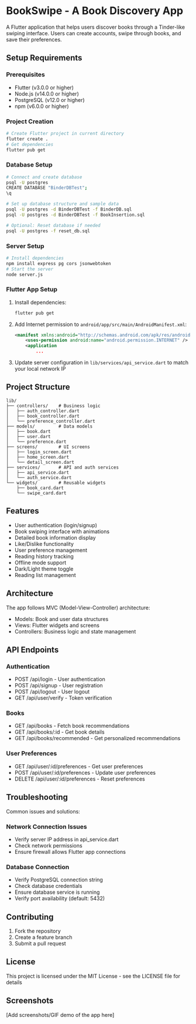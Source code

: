 # BookSwipe - A Book Discovery App

A Flutter application that helps users discover books through a Tinder-like swiping interface. Users can create accounts, swipe through books, and save their preferences.

## Setup Requirements

### Prerequisites
- Flutter (v3.0.0 or higher)
- Node.js (v14.0.0 or higher)
- PostgreSQL (v12.0 or higher)
- npm (v6.0.0 or higher)

### Project Creation
```bash
# Create Flutter project in current directory
flutter create .
# Get dependencies
flutter pub get
```

### Database Setup
```bash
# Connect and create database
psql -U postgres
CREATE DATABASE "BinderDBTest";
\q

# Set up database structure and sample data
psql -U postgres -d BinderDBTest -f BinderDB.sql
psql -U postgres -d BinderDBTest -f BookInsertion.sql

# Optional: Reset database if needed
psql -U postgres -f reset_db.sql
```

### Server Setup
```bash
# Install dependencies
npm install express pg cors jsonwebtoken
# Start the server
node server.js
```

### Flutter App Setup
1. Install dependencies:
   ```bash
   flutter pub get
   ```
2. Add Internet permission to `android/app/src/main/AndroidManifest.xml`:
   ```xml
   <manifest xmlns:android="http://schemas.android.com/apk/res/android">
       <uses-permission android:name="android.permission.INTERNET" />
       <application
           ...
   ```
3. Update server configuration in `lib/services/api_service.dart` to match your local network IP

## Project Structure
```
lib/
├── controllers/    # Business logic
│   ├── auth_controller.dart
│   ├── book_controller.dart
│   └── preference_controller.dart
├── models/         # Data models
│   ├── book.dart
│   ├── user.dart
│   └── preference.dart
├── screens/        # UI screens
│   ├── login_screen.dart
│   ├── home_screen.dart
│   └── detail_screen.dart
├── services/       # API and auth services
│   ├── api_service.dart
│   └── auth_service.dart
└── widgets/        # Reusable widgets
    ├── book_card.dart
    └── swipe_card.dart
```

## Features
- User authentication (login/signup)
- Book swiping interface with animations
- Detailed book information display
- Like/Dislike functionality
- User preference management
- Reading history tracking
- Offline mode support
- Dark/Light theme toggle
- Reading list management

## Architecture
The app follows MVC (Model-View-Controller) architecture:
- Models: Book and user data structures
- Views: Flutter widgets and screens
- Controllers: Business logic and state management

## API Endpoints
### Authentication
- POST /api/login - User authentication
- POST /api/signup - User registration
- POST /api/logout - User logout
- GET /api/user/verify - Token verification

### Books
- GET /api/books - Fetch book recommendations
- GET /api/books/:id - Get book details
- GET /api/books/recommended - Get personalized recommendations

### User Preferences
- GET /api/user/:id/preferences - Get user preferences
- POST /api/user/:id/preferences - Update user preferences
- DELETE /api/user/:id/preferences - Reset preferences

## Troubleshooting
Common issues and solutions:

### Network Connection Issues
- Verify server IP address in api_service.dart
- Check network permissions
- Ensure firewall allows Flutter app connections

### Database Connection
- Verify PostgreSQL connection string
- Check database credentials
- Ensure database service is running
- Verify port availability (default: 5432)

## Contributing
1. Fork the repository
2. Create a feature branch
3. Submit a pull request

## License
This project is licensed under the MIT License - see the LICENSE file for details

## Screenshots
[Add screenshots/GIF demo of the app here]
